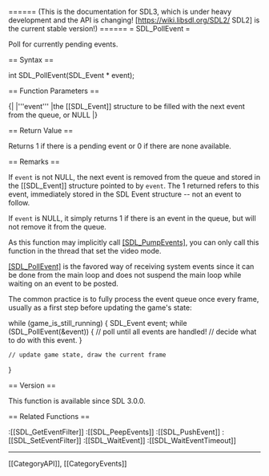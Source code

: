 ====== (This is the documentation for SDL3, which is under heavy development and the API is changing! [https://wiki.libsdl.org/SDL2/ SDL2] is the current stable version!) ======
= SDL_PollEvent =

Poll for currently pending events.

== Syntax ==

<syntaxhighlight lang='c'>
int SDL_PollEvent(SDL_Event * event);
</syntaxhighlight>

== Function Parameters ==

{|
|'''event'''
|the [[SDL_Event]] structure to be filled with the next event from the queue, or NULL
|}

== Return Value ==

Returns 1 if there is a pending event or 0 if there are none available.

== Remarks ==

If <code>event</code> is not NULL, the next event is removed from the queue
and stored in the [[SDL_Event]] structure pointed to by <code>event</code>.
The 1 returned refers to this event, immediately stored in the SDL Event
structure -- not an event to follow.

If <code>event</code> is NULL, it simply returns 1 if there is an event in
the queue, but will not remove it from the queue.

As this function may implicitly call [[SDL_PumpEvents]](), you can only
call this function in the thread that set the video mode.

[[SDL_PollEvent]]() is the favored way of receiving system events since it
can be done from the main loop and does not suspend the main loop while
waiting on an event to be posted.

The common practice is to fully process the event queue once every frame,
usually as a first step before updating the game's state:

<syntaxhighlight lang='c'>
while (game_is_still_running) {
    SDL_Event event;
    while (SDL_PollEvent(&event)) {  // poll until all events are handled!
        // decide what to do with this event.
    }

    // update game state, draw the current frame
}
</syntaxhighlight>

== Version ==

This function is available since SDL 3.0.0.

== Related Functions ==

:[[SDL_GetEventFilter]]
:[[SDL_PeepEvents]]
:[[SDL_PushEvent]]
:[[SDL_SetEventFilter]]
:[[SDL_WaitEvent]]
:[[SDL_WaitEventTimeout]]

----
[[CategoryAPI]], [[CategoryEvents]]


